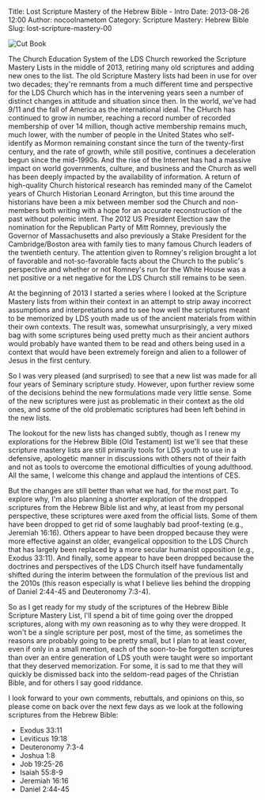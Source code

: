 Title: Lost Scripture Mastery of the Hebrew Bible - Intro
Date: 2013-08-26 12:00
Author: nocoolnametom
Category: Scripture Mastery: Hebrew Bible
Slug: lost-scripture-mastery-00

![Cut Book](http://static.nocoolnametom.com/images/blog_content/2014/cut_book.jpg)

The Church Education System of the LDS Church reworked the Scripture Mastery Lists in the middle of 2013, retiring many old scriptures and adding new ones to the list.  The old Scripture Mastery lists had been in use for over two decades; they're remnants from a much different time and perspective for the LDS Church which has in the intervening years seen a number of distinct changes in attitude and situation since then.  In the world, we've had 9/11 and the fall of America as the international ideal.  The CHurch has continued to grow in number, reaching a record number of recorded membership of over 14 million, though active membership remains much, much lower, with the number of people in the United States who self-identify as Mormon remaining constant since the turn of the twenty-first century, and the rate of growth, while still positive, continues a deceleration begun since the mid-1990s.  And the rise of the Internet has had a massive impact on world governments, culture, and business and the Church as well has been deeply impacted by the availability of information.  A return of high-quality Church historical research has reminded many of the Camelot years of Church Historian Leonard Arrington, but this time around the historians have been a mix between member sod the Church and non-members both writing with a hope for an accurate reconstruction of the past without polemic intent.  The 2012 US President Election saw the nomination for the Republican Party of Mitt Romney, previously the Governor of Massachusetts and also previously a Stake President for the Cambridge/Boston area with family ties to many famous Church leaders of the twentieth century.  The attention given to Romney's religion brought a lot of favorable and not-so-favorable facts about the Church to the public's perspective and whether or not Romney's run for the White House was a net positive or a net negative for the LDS Church still remains to be seen.

At the beginning of 2013 I started a series where I looked at the Scripture Mastery lists from within their context in an attempt to strip away incorrect assumptions and interpretations and to see how well the scriptures meant to be memorized by LDS youth made us of the ancient materials from within their own contexts.  The result was, somewhat unsurprisingly, a very mixed bag with some scriptures being used pretty much as their ancient authors would probably have wanted them to be read and others being used in a context that would have been extremely foreign and alien to a follower of Jesus in the first century.

So I was very pleased (and surprised) to see that a new list was made for all four years of Seminary scripture study.  However, upon further review some of the decisions behind the new formulations made very little sense.  Some of the new scriptures were just as problematic in their context as the old ones, and some of the old problematic scriptures had been left behind in the new lists.

The lookout for the new lists has changed subtly, though as I renew my explorations for the Hebrew Bible (Old Testament) list we'll see that these scripture mastery lists are still primarily tools for LDS youth to use in a defensive, apologetic manner in discussions with others not of their faith and not as tools to overcome the emotional difficulties of young adulthood.  All the same, I welcome this change and applaud the intentions of CES.

But the changes are still better than what we had, for the most part.  To explore why, I'm also planning a shorter exploration of the dropped scriptures from the Hebrew Bible list and why, at least from my personal perspective, these scriptures were axed from the official lists.  Some of them have been dropped to get rid of some laughably bad proof-texting (e.g., Jeremiah 16:16).  Others appear to have been dropped because they were more effective against an older, evangelical opposition to the LDS Church that has largely been replaced by a more secular humanist opposition (e.g., Exodus 33:11).  And finally, some appear to have been dropped because the doctrines and perspectives of the LDS Church itself have fundamentally shifted during the interim between the formulation of the previous list and the 2010s (this reason especially is what I believe lies behind the dropping of Daniel 2:44-45 and Deuteronomy 7:3-4).

So as I get ready for my study of the scriptures of the Hebrew Bible Scripture Mastery List, I'll spend a bit of time going over the dropped scriptures, along with my own reasoning as to why they were dropped.  It won't be a single scripture per post, most of the time, as sometimes the reasons are probably going to be pretty small, but I plan to at least cover, even if only in a small mention, each of the soon-to-be forgotten scriptures than over an entire generation of LDS youth were taught were so important that they deserved memorization.  For some, it is sad to me that they will quickly be dismissed back into the seldom-read pages of the Christian Bible, and for others I say good riddance.

I look forward to your own comments, rebuttals, and opinions on this, so please come on back over the next few days as we look at the following scriptures from the Hebrew Bible:

 * Exodus 33:11
 * Leviticus 19:18
 * Deuteronomy 7:3-4
 * Joshua 1:8
 * Job 19:25-26
 * Isaiah 55:8-9
 * Jeremiah 16:16
 * Daniel 2:44-45
